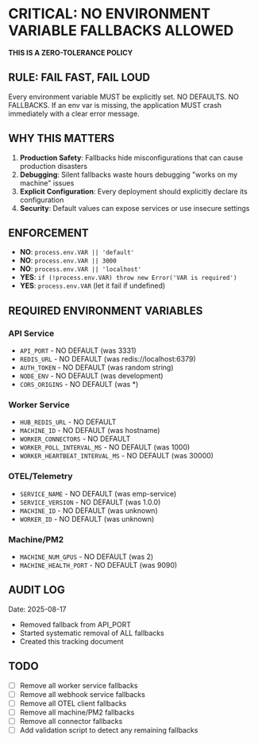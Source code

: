 # CRITICAL: NO ENVIRONMENT VARIABLE FALLBACKS ALLOWED

**THIS IS A ZERO-TOLERANCE POLICY**

## RULE: FAIL FAST, FAIL LOUD

Every environment variable MUST be explicitly set. NO DEFAULTS. NO FALLBACKS.
If an env var is missing, the application MUST crash immediately with a clear error message.

## WHY THIS MATTERS

1. **Production Safety**: Fallbacks hide misconfigurations that can cause production disasters
2. **Debugging**: Silent fallbacks waste hours debugging "works on my machine" issues  
3. **Explicit Configuration**: Every deployment should explicitly declare its configuration
4. **Security**: Default values can expose services or use insecure settings

## ENFORCEMENT

- **NO**: `process.env.VAR || 'default'`  
- **NO**: `process.env.VAR || 3000`
- **NO**: `process.env.VAR || 'localhost'`
- **YES**: `if (!process.env.VAR) throw new Error('VAR is required')`
- **YES**: `process.env.VAR` (let it fail if undefined)

## REQUIRED ENVIRONMENT VARIABLES

### API Service
- `API_PORT` - NO DEFAULT (was 3331)
- `REDIS_URL` - NO DEFAULT (was redis://localhost:6379)
- `AUTH_TOKEN` - NO DEFAULT (was random string)
- `NODE_ENV` - NO DEFAULT (was development)
- `CORS_ORIGINS` - NO DEFAULT (was *)

### Worker Service  
- `HUB_REDIS_URL` - NO DEFAULT
- `MACHINE_ID` - NO DEFAULT (was hostname)
- `WORKER_CONNECTORS` - NO DEFAULT
- `WORKER_POLL_INTERVAL_MS` - NO DEFAULT (was 1000)
- `WORKER_HEARTBEAT_INTERVAL_MS` - NO DEFAULT (was 30000)

### OTEL/Telemetry
- `SERVICE_NAME` - NO DEFAULT (was emp-service)
- `SERVICE_VERSION` - NO DEFAULT (was 1.0.0)
- `MACHINE_ID` - NO DEFAULT (was unknown)
- `WORKER_ID` - NO DEFAULT (was unknown)

### Machine/PM2
- `MACHINE_NUM_GPUS` - NO DEFAULT (was 2)
- `MACHINE_HEALTH_PORT` - NO DEFAULT (was 9090)

## AUDIT LOG

Date: 2025-08-17
- Removed fallback from API_PORT
- Started systematic removal of ALL fallbacks
- Created this tracking document

## TODO
- [ ] Remove all worker service fallbacks
- [ ] Remove all webhook service fallbacks  
- [ ] Remove all OTEL client fallbacks
- [ ] Remove all machine/PM2 fallbacks
- [ ] Remove all connector fallbacks
- [ ] Add validation script to detect any remaining fallbacks